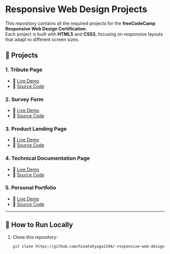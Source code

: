 # Responsive Web Design Projects

This repository contains all the required projects for the **freeCodeCamp Responsive Web Design Certification**.  
Each project is built with **HTML5** and **CSS3**, focusing on responsive layouts that adapt to different screen sizes.

## 📂 Projects

### 1. Tribute Page
- 🔗 [Live Demo](https://hinatahyuga1194.github.io/-responsive-web-design-projects-/tribute-page/)
- 📁 [Source Code](./tribute-page/)

### 2. Survey Form
- 🔗 [Live Demo](https://hinatahyuga1194.github.io/-responsive-web-design-projects-/survey-form/)
- 📁 [Source Code](./survey-form/)

### 3. Product Landing Page
- 🔗 [Live Demo](https://hinatahyuga1194.github.io/-responsive-web-design-projects-/product-landing-page/)
- 📁 [Source Code](./product-landing-page/)

### 4. Technical Documentation Page
- 🔗 [Live Demo](https://hinatahyuga1194.github.io/-responsive-web-design-projects-/technical-documentation-page/)
- 📁 [Source Code](./technical-documentation-page/)

### 5. Personal Portfolio
- 🔗 [Live Demo](https://hinatahyuga1194.github.io/-responsive-web-design-projects-/personal-portfolio/)
- 📁 [Source Code](./personal-portfolio/)

---

## 🚀 How to Run Locally
1. Clone this repository:
   ```bash
   git clone https://github.com/hinatahyuga1194/-responsive-web-design-projects-.git
